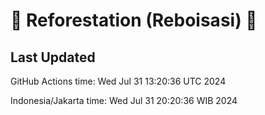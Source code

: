 
# 🌳 Reforestation (Reboisasi) 🌲

## Last Updated

GitHub Actions time: Wed Jul 31 13:20:36 UTC 2024

Indonesia/Jakarta time: Wed Jul 31 20:20:36 WIB 2024
